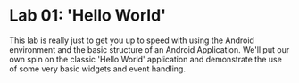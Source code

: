 # Lab 01: 'Hello World'

This lab is really just to get you up to speed with using the Android environment and the basic structure of an Android Application. We'll put our own spin on the classic 'Hello World' application and demonstrate the use of some very basic widgets and event handling. 

